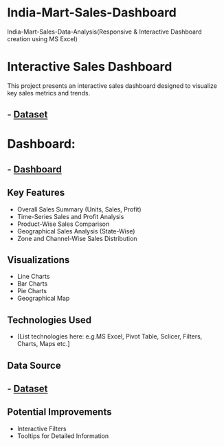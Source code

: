 # India-Mart-Sales-Dashboard
India-Mart-Sales-Data-Analysis(Responsive &amp; Interactive Dashboard creation using MS Excel)
# Interactive Sales Dashboard

This project presents an interactive sales dashboard designed to visualize key sales metrics and trends.

## - <a href="https://github.com/darshan-masane/India-Mart-Sales-Dashboard/blob/main/India%20Sales%20data.xlsx">Dataset</a>
# Dashboard:
## - <a href="https://github.com/darshan-masane/India-Mart-Sales-Dashboard/blob/main/india_mart.mp4">Dashboard</a>

## Key Features

*   Overall Sales Summary (Units, Sales, Profit)
*   Time-Series Sales and Profit Analysis
*   Product-Wise Sales Comparison
*   Geographical Sales Analysis (State-Wise)
*   Zone and Channel-Wise Sales Distribution

## Visualizations

*   Line Charts
*   Bar Charts
*   Pie Charts
*   Geographical Map

## Technologies Used

*   [List technologies here: e.g.MS Excel, Pivot Table, Sclicer, Filters, Charts, Maps etc.]

## Data Source

## - <a href="https://github.com/darshan-masane/India-Mart-Sales-Dashboard/blob/main/India%20Sales%20data.xlsx">Dataset</a>

## Potential Improvements

*   Interactive Filters
*   Tooltips for Detailed Information
  


